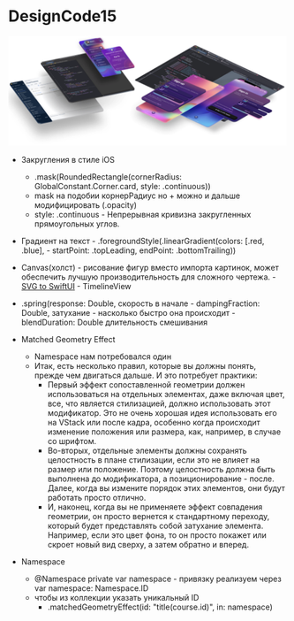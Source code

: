 # DesignCode15

<img src="https://github.com/ihValery/DesignCode15/blob/main/Image/headerPreView.png?raw=true"></a>

- Закругления в стиле iOS
    - .mask(RoundedRectangle(cornerRadius: GlobalConstant.Corner.card, style: .continuous))
    - mask на подобии корнерРадиус но + можно и дальше модифицировать (.opacity)
    - style: .continuous - Непрерывная кривизна закругленных прямоугольных углов.

- Градиент на текст
        - .foregroundStyle(.linearGradient(colors: [.red, .blue],
        - startPoint: .topLeading, endPoint: .bottomTrailing))

- Canvas(холст) - рисование фигур вместо импорта картинок, может обеспечить лучшую производительность для сложного чертежа.
        - [SVG to SwiftUI](https://quassum.github.io/SVG-to-SwiftUI/)
        - TimelineView

- .spring(response: Double, скорость в начале
        - dampingFraction: Double, затухание - насколько быстро она происходит
        - blendDuration: Double длительность смешивания

- Matched Geometry Effect
    - Namespace нам потребовался один
    - Итак, есть несколько правил, которые вы должны понять, прежде чем двигаться дальше. И это потребует практики:
        - Первый эффект сопоставленной геометрии должен использоваться на отдельных элементах, даже включая цвет, все, что является стилизацией, должно использовать этот модификатор. Это не очень хорошая идея использовать его на VStack или после кадра, особенно когда происходит изменение положения или размера, как, например, в случае со шрифтом.
        - Во-вторых, отдельные элементы должны сохранять целостность в плане стилизации, если это не влияет на размер или положение. Поэтому целостность должна быть выполнена до модификатора, а позиционирование - после. Далее, когда вы измените порядок этих элементов, они будут работать просто отлично.
        - И, наконец, когда вы не применяете эффект совпадения геометрии, он просто вернется к стандартному переходу, который будет представлять собой затухание элемента. Например, если это цвет фона, то он просто покажет или скроет новый вид сверху, а затем обратно и вперед.

- Namespace
    - @Namespace private var namespace - привязку реализуем через var namespace: Namespace.ID
    - чтобы из коллекции указать уникальный ID 
        - .matchedGeometryEffect(id: "title\(course.id)", in: namespace)
